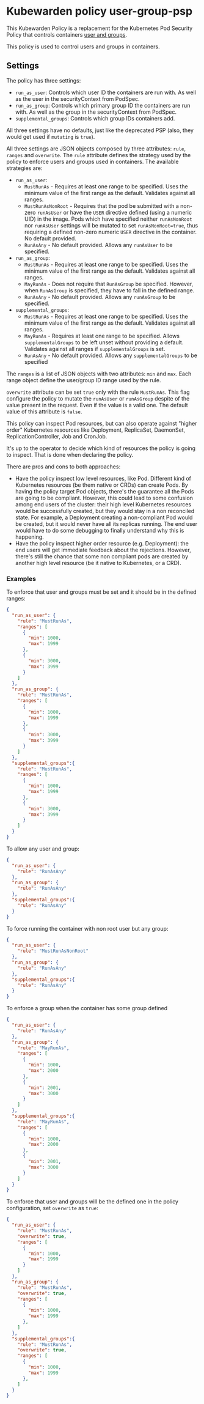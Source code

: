 # Kubewarden policy user-group-psp

This Kubewarden Policy is a replacement for the Kubernetes Pod Security
Policy that controls containers [user and groups](https://kubernetes.io/docs/concepts/policy/pod-security-policy/#users-and-groups).

This policy is used to control users and groups in containers.

## Settings


The policy has three settings:

* `run_as_user`: Controls which user ID the containers are run with. As well as the user in the securityContext from PodSpec.
* `run_as_group`:  Controls which primary group ID the containers are run with. As well as the group in the securityContext from PodSpec.
* `supplemental_groups`: Controls which group IDs containers add.

All three settings have no defaults, just like the deprecated PSP (also, they would get used if `mutating` is `true`).

All three settings are JSON objects composed by three attributes: `rule`, `ranges` and `overwrite`. The `rule` attribute defines
the strategy used by the policy to enforce users and groups used in containers. The available strategies are:

* `run_as_user`:
	* `MustRunAs` - Requires at least one range to be specified. Uses the minimum value of the first range as the default. Validates against all ranges.
	* `MustRunAsNonRoot` - Requires that the pod be submitted with a non-zero `runAsUser` or have the `USER` directive defined (using a numeric UID) in the image. Pods which have specified neither `runAsNonRoot` nor `runAsUser` settings will be mutated to set `runAsNonRoot=true`, thus requiring a defined non-zero numeric `USER` directive in the container. No default provided.
	* `RunAsAny` - No default provided. Allows any `runAsUser` to be specified.
* `run_as_group`:
	* `MustRunAs` - Requires at least one range to be specified. Uses the minimum value of the first range as the default. Validates against all ranges.
	* `MayRunAs` - Does not require that `RunAsGroup` be specified. However, when `RunAsGroup` is specified, they have to fall in the defined range.
	* `RunAsAny` - No default provided. Allows any `runAsGroup` to be specified.
* `supplemental_groups`:
	* `MustRunAs` - Requires at least one range to be specified. Uses the minimum value of the first range as the default. Validates against all ranges.
	* `MayRunAs` - Requires at least one range to be specified. Allows `supplementalGroups` to be left unset without providing a default. Validates against all ranges if `supplementalGroups` is set.
	* `RunAsAny` - No default provided. Allows any `supplementalGroups` to be specified

The `ranges` is a list of JSON objects with two attributes: `min` and `max`. Each range object define the user/group ID range used by the rule.

`overwrite` attribute can be set `true` only with the rule `MustRunAs`. This flag configure the policy to mutate the `runAsUser` or `runAsGroup` despite of the value present in the
request. Even if the value is a valid one. The default value of this attribute is `false`.

This policy can inspect Pod resources, but can also operate against "higher order"
Kubernetes resources like Deployment, ReplicaSet, DaemonSet, ReplicationController,
Job and CronJob.

It's up to the operator to decide which kind of resources the policy is going to inspect.
That is done when declaring the policy.

There are pros and cons to both approaches:

- Have the policy inspect low level resources, like Pod. Different kind of Kubernetes
  resources (be them native or CRDs) can create Pods. By having the policy target Pod
  objects, there's the guarantee all the Pods are going to be compliant. However,
  this could lead to some confusion among end users of the cluster: their high level
  Kubernetes resources would be successfully created, but they would stay in a non
  reconciled state. For example, a Deployment creating a non-compliant Pod would be
  created, but it would never have all its replicas running. The end user would
  have to do some debugging to finally understand why this is happening.
- Have the policy inspect higher order resource (e.g. Deployment): the end users
  will get immediate feedback about the rejections. However, there's still the
  chance that some non compliant pods are created by another high level resource
  (be it native to Kubernetes, or a CRD).



### Examples

To enforce that user and groups must be set and it should be in the defined ranges:

```json
{
  "run_as_user": {
    "rule": "MustRunAs",
    "ranges": [
      {
        "min": 1000,
        "max": 1999
      },
      {
        "min": 3000,
        "max": 3999
      }
    ]
  },
  "run_as_group": {
    "rule": "MustRunAs",
    "ranges": [
      {
        "min": 1000,
        "max": 1999
      },
      {
        "min": 3000,
        "max": 3999
      }
    ]
  },
  "supplemental_groups":{
    "rule": "MustRunAs",
    "ranges": [
      {
        "min": 1000,
        "max": 1999
      },
      {
        "min": 3000,
        "max": 3999
      }
    ]
  }
}
```

To allow any user and group:

```json
{
  "run_as_user": {
    "rule": "RunAsAny"
  },
  "run_as_group": {
    "rule": "RunAsAny"
  },
  "supplemental_groups":{
    "rule": "RunAsAny"
  }
}
```

To force running the container with non root user but any group:

```json
{
  "run_as_user": {
    "rule": "MustRunAsNonRoot"
  },
  "run_as_group": {
    "rule": "RunAsAny"
  },
  "supplemental_groups":{
    "rule": "RunAsAny"
  }
}
```

To enforce a group when the container has some group defined

```json
{
  "run_as_user": {
    "rule": "RunAsAny"
  },
  "run_as_group": {
    "rule": "MayRunAs",
    "ranges": [
      {
        "min": 1000,
        "max": 2000
      },
      {
        "min": 2001,
        "max": 3000
      }
    ]
  },
  "supplemental_groups":{
    "rule": "MayRunAs",
    "ranges": [
      {
        "min": 1000,
        "max": 2000
      },
      {
        "min": 2001,
        "max": 3000
      }
    ]
  }
}
```

To enforce that user and groups will be the defined one in the policy configuration,
set `overwrite` as `true`:

```json
{
  "run_as_user": {
    "rule": "MustRunAs",
    "overwrite": true,
    "ranges": [
      {
        "min": 1000,
        "max": 1999
      }
    ]
  },
  "run_as_group": {
    "rule": "MustRunAs",
    "overwrite": true,
    "ranges": [
      {
        "min": 1000,
        "max": 1999
      },
    ]
  },
  "supplemental_groups":{
    "rule": "MustRunAs",
    "overwrite": true,
    "ranges": [
      {
        "min": 1000,
        "max": 1999
      },
    ]
  }
}
```
